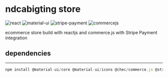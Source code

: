 # ndcabigting store #
![react](https://img.shields.io/badge/React-20232A?style=for-the-badge&logo=react&logoColor=61DAFB)
![material-ui](https://img.shields.io/badge/Material--UI-0081CB?style=for-the-badge&logo=material-ui&logoColor=white)
![stripe-payment](https://img.shields.io/badge/Stripe-635bff?style=for-the-badge)
![commercejs](https://img.shields.io/badge/commercejs-ffffff?style=for-the-badge)

ecommerce store build with reactjs and commerce.js with Stripe Payment integration



## dependencies ##
<hr>

```javascript
npm install @material-ui/core @material-ui/icons @chec/commerce.js @stripe/react-stripe-js @stripe/stripe-js react-router-dom react-hook-form
```